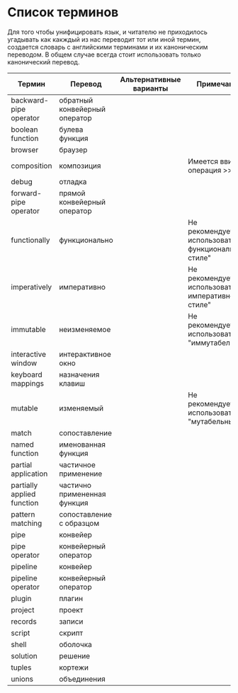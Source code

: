 Список терминов
===============

Для того чтобы унифицировать язык, и читателю не приходилось угадывать как какждый из нас переводит тот или иной термин, создается словарь с английскими терминами и их каноническим переводом.
В общем случае всегда стоит использовать только канонический перевод. 

| Термин | Перевод | Альтернативные варианты | Примечание |
| ------ | ------- | ----------------------- | ---------- |
| backward-pipe operator | обратный конвейерный оператор | | |
| boolean function | булева функция | | |
| browser | браузер | | |
| composition   | композиция |  | Имеется ввиде операция >> в F# |
| debug  | отладка | | |
| forward-pipe operator | прямой конвейерный оператор | | |
| functionally | функционально | | Не рекомендуется использовать "в функциональном стиле" |
| imperatively  | императивно | | Не рекомендуется использовать "в императивном стиле" |
| immutable  | неизменяемое | | Не рекомендуется использовать "иммутабельный" |
| interactive window  | интерактивное окно | | |
| keyboard mappings | назначения клавиш | | |
| mutable  | изменяемый | | Не рекомендуется использовать "мутабельный" |
| match  | сопоставление | | |
| named function  | именованная функция | | |
| partial application | частичное применение | | |
| partially applied function | частично примененная функция | | |
| pattern matching  | сопоставление с образцом | | |
| pipe  | конвейер | | |
| pipe operator | конвейерный оператор | | |
| pipeline | конвейер | | |
| pipeline operator | конвейерный оператор | | |
| plugin | плагин | | |
| project | проект | | |
| records   | записи  | | |
| script   | скрипт  | | |
| shell | оболочка | | |
| solution | решение | | |
| tuples  | кортежи | | |
| unions  | объединения | | |
